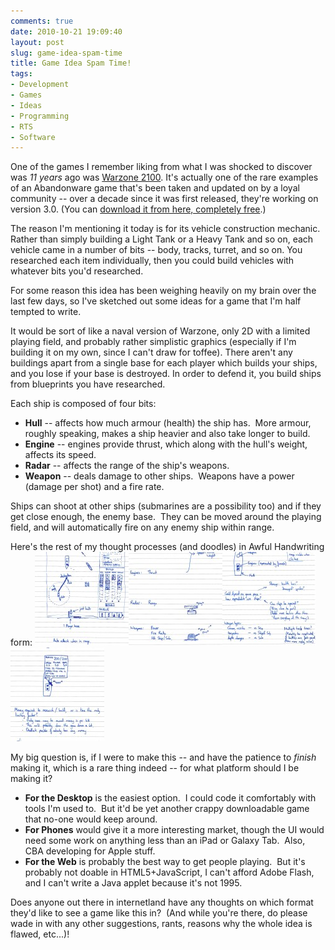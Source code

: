 ```yaml
---
comments: true
date: 2010-10-21 19:09:40
layout: post
slug: game-idea-spam-time
title: Game Idea Spam Time!
tags:
- Development
- Games
- Ideas
- Programming
- RTS
- Software
---
```


One of the games I remember liking from what I was shocked to discover was _11 years_ ago was [Warzone 2100](http://en.wikipedia.org/wiki/Warzone_2100).  It's actually one of the rare examples of an Abandonware game that's been taken and updated on by a loyal community -- over a decade since it was first released, they're working on version 3.0.  (You can [download it from here, completely free](http://wz2100.net/).)

The reason I'm mentioning it today is for its vehicle construction mechanic.  Rather than simply building a Light Tank or a Heavy Tank and so on, each vehicle came in a number of bits -- body, tracks, turret, and so on.  You researched each item individually, then you could build vehicles with whatever bits you'd researched.

For some reason this idea has been weighing heavily on my brain over the last few days, so I've sketched out some ideas for a game that I'm half tempted to write.

It would be sort of like a naval version of Warzone, only 2D with a limited playing field, and probably rather simplistic graphics (especially if I'm building it on my own, since I can't draw for toffee).  There aren't any buildings apart from a single base for each player which builds your ships, and you lose if your base is destroyed.  In order to defend it, you build ships from blueprints you have researched.

Each ship is composed of four bits:

	
  * **Hull** -- affects how much armour (health) the ship has.  More armour, roughly speaking, makes a ship heavier and also take longer to build.
  * **Engine** -- engines provide thrust, which along with the hull's weight, affects its speed.
  * **Radar** -- affects the range of the ship's weapons.
  * **Weapon** -- deals damage to other ships.  Weapons have a power (damage per shot) and a fire rate.

Ships can shoot at other ships (submarines are a possibility too) and if they get close enough, the enemy base.  They can be moved around the playing field, and will automatically fire on any enemy ship within range.

Here's the rest of my thought processes (and doodles) in Awful Handwriting form:
[![](/img/blog/2010/10/Untitled001-150x150.jpg)](/blog/2010/10/Untitled001.jpg)[![](/blog/2010/10/Untitled002-150x150.jpg)](/blog/2010/10/Untitled002.jpg)[![](/blog/2010/10/Untitled003-150x150.jpg)](/blog/2010/10/Untitled003.jpg)[![](/blog/2010/10/Untitled004-150x150.jpg)](/blog/2010/10/Untitled004.jpg)

My big question is, if I were to make this -- and have the patience to _finish_ making it, which is a rare thing indeed -- for what platform should I be making it?

	
  * **For the Desktop** is the easiest option.  I could code it comfortably with tools I'm used to.  But it'd be yet another crappy downloadable game that no-one would keep around.
  * **For Phones** would give it a more interesting market, though the UI would need some work on anything less than an iPad or Galaxy Tab.  Also, CBA developing for Apple stuff.
  * **For the Web** is probably the best way to get people playing.  But it's probably not doable in HTML5+JavaScript, I can't afford Adobe Flash, and I can't write a Java applet because it's not 1995.

Does anyone out there in internetland have any thoughts on which format they'd like to see a game like this in?  (And while you're there, do please wade in with any other suggestions, rants, reasons why the whole idea is flawed, etc...)!
